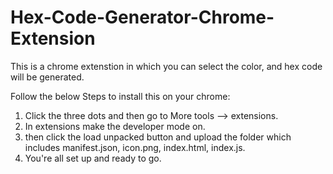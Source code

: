 # Hex-Code-Generator-Chrome-Extension
This is a chrome extenstion in which you can select the color, and hex code will be generated.

Follow the below Steps to install this on your chrome:
1. Click the three dots and then go to More tools --> extensions.
2. In extensions make the developer mode on.
3. then click the load unpacked button and upload the folder which includes manifest.json, icon.png, index.html, index.js.
4. You're all set up and ready to go.

